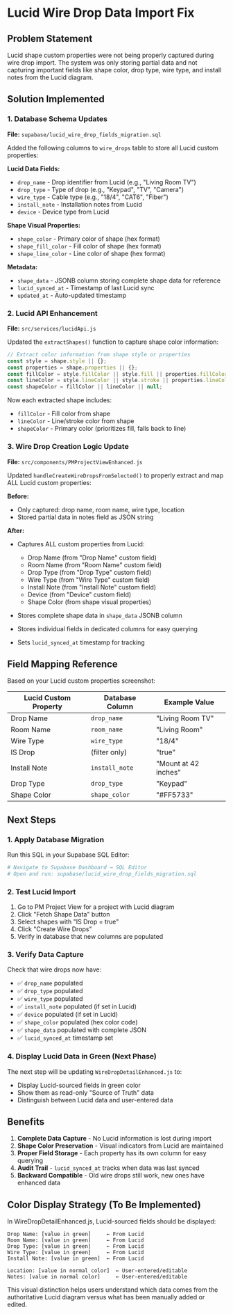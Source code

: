 # Lucid Wire Drop Data Import Fix

## Problem Statement
Lucid shape custom properties were not being properly captured during wire drop import. The system was only storing partial data and not capturing important fields like shape color, drop type, wire type, and install notes from the Lucid diagram.

## Solution Implemented

### 1. Database Schema Updates
**File:** `supabase/lucid_wire_drop_fields_migration.sql`

Added the following columns to `wire_drops` table to store all Lucid custom properties:

**Lucid Data Fields:**
- `drop_name` - Drop identifier from Lucid (e.g., "Living Room TV")
- `drop_type` - Type of drop (e.g., "Keypad", "TV", "Camera")
- `wire_type` - Cable type (e.g., "18/4", "CAT6", "Fiber")
- `install_note` - Installation notes from Lucid
- `device` - Device type from Lucid

**Shape Visual Properties:**
- `shape_color` - Primary color of shape (hex format)
- `shape_fill_color` - Fill color of shape (hex format)
- `shape_line_color` - Line color of shape (hex format)

**Metadata:**
- `shape_data` - JSONB column storing complete shape data for reference
- `lucid_synced_at` - Timestamp of last Lucid sync
- `updated_at` - Auto-updated timestamp

### 2. Lucid API Enhancement
**File:** `src/services/lucidApi.js`

Updated the `extractShapes()` function to capture shape color information:
```javascript
// Extract color information from shape style or properties
const style = shape.style || {};
const properties = shape.properties || {};
const fillColor = style.fillColor || style.fill || properties.fillColor || properties.fill || null;
const lineColor = style.lineColor || style.stroke || properties.lineColor || properties.stroke || null;
const shapeColor = fillColor || lineColor || null;
```

Now each extracted shape includes:
- `fillColor` - Fill color from shape
- `lineColor` - Line/stroke color from shape
- `shapeColor` - Primary color (prioritizes fill, falls back to line)

### 3. Wire Drop Creation Logic Update
**File:** `src/components/PMProjectViewEnhanced.js`

Updated `handleCreateWireDropsFromSelected()` to properly extract and map ALL Lucid custom properties:

**Before:**
- Only captured: drop name, room name, wire type, location
- Stored partial data in notes field as JSON string

**After:**
- Captures ALL custom properties from Lucid:
  - Drop Name (from "Drop Name" custom field)
  - Room Name (from "Room Name" custom field)
  - Drop Type (from "Drop Type" custom field)
  - Wire Type (from "Wire Type" custom field)
  - Install Note (from "Install Note" custom field)
  - Device (from "Device" custom field)
  - Shape Color (from shape visual properties)

- Stores complete shape data in `shape_data` JSONB column
- Stores individual fields in dedicated columns for easy querying
- Sets `lucid_synced_at` timestamp for tracking

## Field Mapping Reference

Based on your Lucid custom properties screenshot:

| Lucid Custom Property | Database Column | Example Value |
|----------------------|----------------|---------------|
| Drop Name | `drop_name` | "Living Room TV" |
| Room Name | `room_name` | "Living Room" |
| Wire Type | `wire_type` | "18/4" |
| IS Drop | (filter only) | "true" |
| Install Note | `install_note` | "Mount at 42 inches" |
| Drop Type | `drop_type` | "Keypad" |
| Shape Color | `shape_color` | "#FF5733" |

## Next Steps

### 1. Apply Database Migration
Run this SQL in your Supabase SQL Editor:
```bash
# Navigate to Supabase Dashboard → SQL Editor
# Open and run: supabase/lucid_wire_drop_fields_migration.sql
```

### 2. Test Lucid Import
1. Go to PM Project View for a project with Lucid diagram
2. Click "Fetch Shape Data" button
3. Select shapes with "IS Drop = true"
4. Click "Create Wire Drops"
5. Verify in database that new columns are populated

### 3. Verify Data Capture
Check that wire drops now have:
- ✅ `drop_name` populated
- ✅ `drop_type` populated
- ✅ `wire_type` populated
- ✅ `install_note` populated (if set in Lucid)
- ✅ `device` populated (if set in Lucid)
- ✅ `shape_color` populated (hex color code)
- ✅ `shape_data` populated with complete JSON
- ✅ `lucid_synced_at` timestamp set

### 4. Display Lucid Data in Green (Next Phase)
The next step will be updating `WireDropDetailEnhanced.js` to:
- Display Lucid-sourced fields in green color
- Show them as read-only "Source of Truth" data
- Distinguish between Lucid data and user-entered data

## Benefits

1. **Complete Data Capture** - No Lucid information is lost during import
2. **Shape Color Preservation** - Visual indicators from Lucid are maintained
3. **Proper Field Storage** - Each property has its own column for easy querying
4. **Audit Trail** - `lucid_synced_at` tracks when data was last synced
5. **Backward Compatible** - Old wire drops still work, new ones have enhanced data

## Color Display Strategy (To Be Implemented)

In WireDropDetailEnhanced.js, Lucid-sourced fields should be displayed:
```
Drop Name: [value in green]     ← From Lucid
Room Name: [value in green]     ← From Lucid  
Drop Type: [value in green]     ← From Lucid
Wire Type: [value in green]     ← From Lucid
Install Note: [value in green]  ← From Lucid

Location: [value in normal color]  ← User-entered/editable
Notes: [value in normal color]     ← User-entered/editable
```

This visual distinction helps users understand which data comes from the authoritative Lucid diagram versus what has been manually added or edited.

